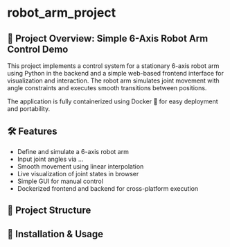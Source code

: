 # robot_arm_project

## 📌 Project Overview: Simple 6-Axis Robot Arm Control Demo

This project implements a control system for a stationary 6-axis robot arm using Python in the backend and a simple web-based frontend interface for visualization and interaction. The robot arm simulates joint movement with angle constraints and executes smooth transitions between positions.

The application is fully containerized using Docker 🐳 for easy deployment and portability.

## 🛠️ Features

- Define and simulate a 6-axis robot arm
- Input joint angles via ...
- Smooth movement using linear interpolation
- Live visualization of joint states in browser
- Simple GUI for manual control
- Dockerized frontend and backend for cross-platform execution

## 📁 Project Structure

## 🚀 Installation & Usage